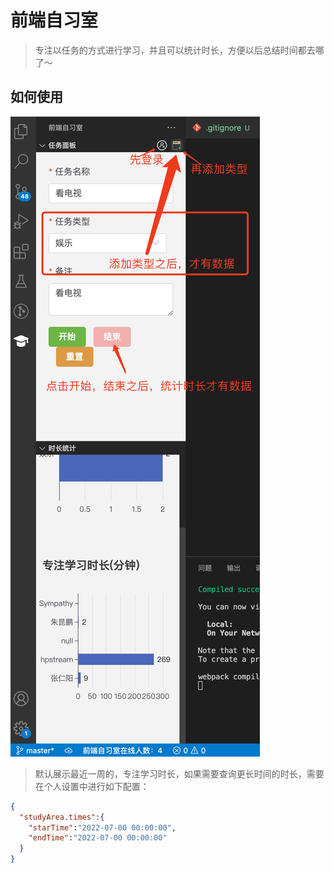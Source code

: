 # 前端自习室
> 专注以任务的方式进行学习，并且可以统计时长，方便以后总结时间都去哪了～

## 如何使用
![](./images/01.png)

>默认展示最近一周的，专注学习时长，如果需要查询更长时间的时长，需要在个人设置中进行如下配置：

```json
{
  "studyArea.times":{
    "starTime":"2022-07-00 00:00:00",
    "endTime":"2022-07-00 00:00:00"
  }
}
```


